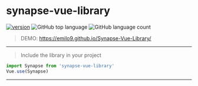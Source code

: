# synapse-vue-library
[![version](https://img.shields.io/badge/version-1.1.0-yellow.svg)](https://semver.org)
![GitHub top language](https://img.shields.io/github/languages/top/emilo9/Synapse-Vue-Library)
![GitHub language count](https://img.shields.io/github/languages/count/emilo9/Synapse-Vue-Library)
> DEMO: https://emilo9.github.io/Synapse-Vue-Library/
***
> Include the library in your project
```javascript
import Synapse from 'synapse-vue-library'
Vue.use(Synapse)
```
***
